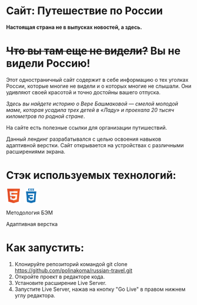 # Сайт: Путешествие по России
__Настоящая страна не в выпусках новостей, а здесь.__

# ~~Что вы там еще не видели?~~ Вы не видели Россию!

Этот одностраничный сайт содержит в себе информацию о тех уголках России, которые многие не видели и о которых многие не слышали.
Они удивляют своей красотой и точно достойны вашего отпуска.

_Здесь вы найдете историю о Вере Башмаковой — смелой молодой маме, которая усадила трех детей в «Ладу» и проехала 20 тысяч километров по родной стране_. 

На сайте есть полезные ссылки для организации путишествий.

Данный лендинг разрабатывался с целью освоения навыков адаптивной верстки. Сайт открывается на устройствах с различными расширениями экрана.

# Cтэк используемых технологий:
 <div>
   <img src="https://github.com/devicons/devicon/blob/master/icons/html5/html5-original.svg" title="HTML5" alt="HTML" width="40" height="40"/>&nbsp;
   <img src="https://github.com/devicons/devicon/blob/master/icons/css3/css3-plain-wordmark.svg"  title="CSS3" alt="CSS" width="40" height="40"/>&nbsp;
   <p>Методология БЭМ</p>
   <p>Адаптивная верстка</p>
 </div>

  # Как запустить:
  1. Клонируйте репозиторий командой git clone https://github.com/polinakoma/russian-travel.git
  2. Откройте проект в редакторе кода.
  3. Установите расширение Live Server.
  4. Запустите Live Server, нажав на кнопку "Go Live" в правом нижнем углу редактора.
